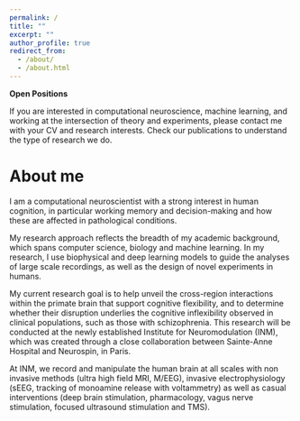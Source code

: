 ```yaml
---
permalink: /
title: ""
excerpt: ""
author_profile: true
redirect_from: 
  - /about/
  - /about.html
---
```


<div class="hiring-alert">
  <strong>Open Positions</strong>
  <p>If you are interested in computational neuroscience, machine learning, and working at the intersection of theory and experiments, please contact me with your CV and research interests. Check our publications to understand the type of research we do.</p>
</div>

About me
======

I am a computational neuroscientist with a strong interest in human cognition, in particular working memory and decision-making and how these are affected in pathological conditions.  

My research approach reflects the breadth of my academic background, which spans computer science, biology and machine learning. In my research, I use biophysical and deep learning models to guide the analyses of large scale recordings, as well as the design of novel experiments in humans.  

My current research goal is to help unveil the cross-region interactions within the primate brain that support cognitive flexibility, and to determine whether their disruption underlies the cognitive inflexibility observed in clinical populations, such as those with schizophrenia. This research will be conducted at the newly established Institute for Neuromodulation (INM), which was created through a close collaboration between Sainte-Anne Hospital and Neurospin, in Paris.

At INM, we record and manipulate the human brain at all scales with non invasive methods (ultra high field MRI, M/EEG), invasive electrophysiology (sEEG, tracking of monoamine release with voltammetry) as well as casual interventions (deep brain stimulation, pharmacology, vagus nerve stimulation, focused ultrasound stimulation and TMS).


